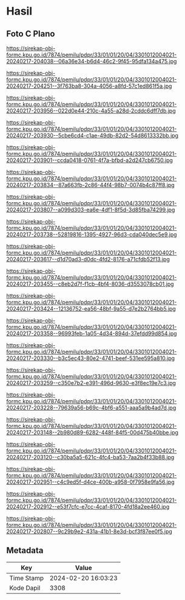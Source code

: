 # Hasil

## Foto C Plano

https://sirekap-obj-formc.kpu.go.id/7874/pemilu/pdpr/33/01/01/20/04/3301012004021-20240217-204038--06a36e34-b6d4-46c2-9f45-95dfa134a475.jpg

https://sirekap-obj-formc.kpu.go.id/7874/pemilu/pdpr/33/01/01/20/04/3301012004021-20240217-204251--3f763ba8-304a-4056-a8fd-57c1ed861f5a.jpg

https://sirekap-obj-formc.kpu.go.id/7874/pemilu/pdpr/33/01/01/20/04/3301012004021-20240217-203956--022d0e44-210c-4a55-a28d-2cddc6dff7db.jpg

https://sirekap-obj-formc.kpu.go.id/7874/pemilu/pdpr/33/01/01/20/04/3301012004021-20240217-203930--5cbe6cd4-c1ae-49db-82d2-54d8613332bb.jpg

https://sirekap-obj-formc.kpu.go.id/7874/pemilu/pdpr/33/01/01/20/04/3301012004021-20240217-203901--ccda0418-0761-4f7a-bfbd-a2d247cb6750.jpg

https://sirekap-obj-formc.kpu.go.id/7874/pemilu/pdpr/33/01/01/20/04/3301012004021-20240217-203834--87a663fb-2c86-44f4-98b7-0074b4c87ff8.jpg

https://sirekap-obj-formc.kpu.go.id/7874/pemilu/pdpr/33/01/01/20/04/3301012004021-20240217-203807--a099d303-ea6e-4df1-8f5d-3d85fba74299.jpg

https://sirekap-obj-formc.kpu.go.id/7874/pemilu/pdpr/33/01/01/20/04/3301012004021-20240217-203738--52819816-1395-4927-96d3-cda040dec5e9.jpg

https://sirekap-obj-formc.kpu.go.id/7874/pemilu/pdpr/33/01/01/20/04/3301012004021-20240217-203617--d1d70ad3-d0dc-4fd2-8176-a71cfdb52f13.jpg

https://sirekap-obj-formc.kpu.go.id/7874/pemilu/pdpr/33/01/01/20/04/3301012004021-20240217-203455--c8eb2d7f-f1cb-4bf4-8036-d3553078cb01.jpg

https://sirekap-obj-formc.kpu.go.id/7874/pemilu/pdpr/33/01/01/20/04/3301012004021-20240217-203424--12136752-ea56-48bf-9a55-d7e2b2764bb5.jpg

https://sirekap-obj-formc.kpu.go.id/7874/pemilu/pdpr/33/01/01/20/04/3301012004021-20240217-203358--96993feb-1a05-4d34-894d-37efdd99d854.jpg

https://sirekap-obj-formc.kpu.go.id/7874/pemilu/pdpr/33/01/01/20/04/3301012004021-20240217-203330--b3c5ec43-80e2-4741-beef-531ee595a810.jpg

https://sirekap-obj-formc.kpu.go.id/7874/pemilu/pdpr/33/01/01/20/04/3301012004021-20240217-203259--c350e7b2-e391-496d-9630-e3f8ec19e7c3.jpg

https://sirekap-obj-formc.kpu.go.id/7874/pemilu/pdpr/33/01/01/20/04/3301012004021-20240217-203228--79639a56-b69c-4bf6-a551-aaa5a9b4ad7d.jpg

https://sirekap-obj-formc.kpu.go.id/7874/pemilu/pdpr/33/01/01/20/04/3301012004021-20240217-203148--2b980d89-6282-448f-84f5-00d475b40bbe.jpg

https://sirekap-obj-formc.kpu.go.id/7874/pemilu/pdpr/33/01/01/20/04/3301012004021-20240217-203120--c30ba5a5-621c-4fc4-ba53-7aa2b4f33b88.jpg

https://sirekap-obj-formc.kpu.go.id/7874/pemilu/pdpr/33/01/01/20/04/3301012004021-20240217-202951--c4c9ed5f-d4ce-400b-a958-0f7958e9fa56.jpg

https://sirekap-obj-formc.kpu.go.id/7874/pemilu/pdpr/33/01/01/20/04/3301012004021-20240217-202912--e53f7cfc-e7cc-4caf-8170-4fd18a2ee460.jpg

https://sirekap-obj-formc.kpu.go.id/7874/pemilu/pdpr/33/01/01/20/04/3301012004021-20240217-202807--9c29b9e2-431a-41b1-8e3d-bcf3f87ee0f5.jpg


## Metadata

| Key        | Value               |
| ---------- | ------------------- |
| Time Stamp | 2024-02-20 16:03:23 |
| Kode Dapil | 3308                |



